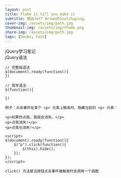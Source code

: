 ```yaml
---
layout: post
title: Flake it till you make it
subtitle: 摘自Jeff Brown的Soulshaping。
cover-img: /assets/img/path.jpg
thumbnail-img: /assets/img/thumb.png
share-img: /assets/img/path.jpg
tags: [books, test]
---
```

jQuery学习笔记  
jQuery语法

    // 完整版语法
    $(document).ready(function(){
    })

    // 简写语法
    $(function(){
        
    })

    例子：点击事件在某个 <p> 元素上触发时，隐藏当前的 <p> 元素：

    <p>如果你点我，我就会消失。</p>
    <p>点我消失!</p>
    <p>点我也消失!</p>

    <script>
    $(document).ready(function(){
        $("p").click(function(){
            $(this).hide();
        });
    });
    </script>

    click() 方法是当按钮点击事件被触发时会调用一个函数